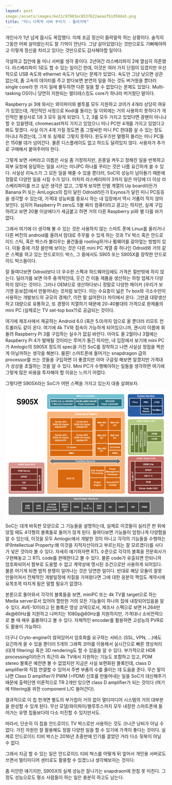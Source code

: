 ```yaml
---
layout: post
image:/assets/images/6e21c97803ec8537622aeaafb1d58da5.png
title: "미니 다목적 서버 꾸리기 - 들어가며"
---
```



개인사가 1년 넘게 몹시도 복잡했다. 이제 조금 정신이 들락말락 하는 상황이다. 솔직히 그동안 어찌 살아왔는지도 잘 기억이 안난다. 그냥 살아있었다는 것만으로도 기뻐해야하고 이렇게 정신을 차리고 있다는 것만으로도 감사해야할 일이다. 




각설하고 집안에 둘 미니 서버를 생각 중이다. 2년여간 라스베리파이 2에 열심히 의존했다. 라스베리파이 1로도 할 수 있는 일이긴 한데, 이것은 여러 가지 단점이 있겠지만 우선적으로 USB 속도와 ethernet 속도가 낮다는 문제가 있었다. 속도만 그냥 낮으면 상관없는데, 좀 고속의 데이터를 주고 받다보면 본연의 일을 하는 것도 버거웠을 뿐더러 single core라 한 가지 일에 몰두하면 다른 일을 할 수 없었다는 문제도 있었다. Multi-tasking OS이니 당연히 지원되는 멀티테스킹도 core가 하나라 버거웠단 말이다.




Raspberry pi 3에 와서는 와이파이와 블투를 모두 지원하고 코어가 4개라 상당히 여유가 있었는데, 개인적인 사정으로 Kodi를 돌리는 일 이외에는 거의 사용하지 못하다가 개인적인 불상사로 1과 3 모두 잃게 되었다. 1, 2, 3를 모두 가지고 있었다면 광팬이 아니냐 할 수 있을텐데, chromecast까지 가지고 있었으니 미니 PC만 4개를 가지고 있었다고 봐도 맞겠다. 사실 이거 4개 가질 정도면 좀 그럴싸한 미니 PC 한대쯤 살 수 있는 정도 아니냐 하겠는데, 그게 또 실제로 그렇지 못하다. 윈도우즈만 멀쩡히 돌리는 미니 PC들은 150불 대가 넘어간다. 물론 디스플레이도 없고 하드도 달려있지 않다. 사용자가 추가로 구매해서 붙여주어야 한다. 




그렇게 보면 서버라고 이름은 사실 좀 거창하지만, 온종일 켜두고 정해진 일을 반복하고 외부 요청에 응답하는 일을 시키는 미니PC 하나를 꾸리는 것은 나름 요긴하게 쓸 수 있다. 사실상 리눅스가 그 모든 일을 해줄 수 있을 뿐더러, SoC의 성능이 남아돌기 때문에 정말로 다양한 일을 시킬 수가 있다. 어차피 라스베리파이 3까지 잃은 마당에 더 이상 라스베리파이를 쓰고 싶은 생각은 없고, 그렇게 보자면 인텔 계열의 Up board라든가 Banana Pi 또는 AmLogics의 칩이 달린 Odroid라든가 Exynos가 달린 미니 PC등등을 생각할 수 있는데, 가격대 성능비를 중요시 하는 내 입장에서 역시 거품이 작지 않아보인다. 심지어 Raspberry Pi zero도 5불 짜리 컴퓨터라고 광고는 하지만, 실제 구입하려고 보면 20불 이상에다가 세금붙고 하면 거의 다른 Raspberry pi와 별 다를 바가 없다. 




그래서 여기에 더 생각해 볼 수 있는 것은 사용하지 않는 스마트 폰에 Linux를 올리거나 다른 버전의 android를 올려서 맘대로 주무를 수 있게 하는 것과 TV 박스 혹은 안드로이드 스틱, 혹은 박스라 불리우는 물건들을 rooting하거나 펌웨어를 갈아엎는 방법이 있다. 이들 중에 가장 쓸만해 보이는 것은 다른 mini PC 계열 중 하나인 Odroid와 거의 같은 스펙을 하고 있는 안드로이드 박스, 그 중에서도 S905 또는 S905X를 장착한 안드로이드 박스들이다. 




잘 들여다보면 Odroid보다 더 우수한 스펙과 하드웨어임에도 가격은 절반밖에 하지 않는다. 딜러가를 보면 아주 충격적인데, 웃긴 건 이들 제품을 생산하는 하청 업체가 다양하지 않다는 것이다. 그러나 OEM으로 생산하다보니 정말로 다양한 메이커 (우리가 보기엔 듣보잡)에서 만들어내는 것처럼 보인다. 이는 수요층이 넓은 Tv box와 극소수만이 사용하는 개발보드의 규모의 경제(?, 이런 말 싫어한다) 차이에서 온다. 그만큼 대량생산하고 대량으로 유통하고, 또 경쟁이 치열하기 때문에 20-40불대의 가격으로 완제품의 mini PC (실제로는 TV set-top box?)로 공급되는 것이다. 




여기에 제조사에서 제공하는 Android 6.0 (혹은 5.0)까지 덤으로 올 뿐더러 리모트 컨트롤러도 같이 온다. 여기에 4k TV와 접속이 가능하게 되어있으니까, 괜시리 이름에 휘둘려 Raspberry Pi 3를 구입하는 실수가 없길 바란다. 아마도 올 2월이나 3월에는 Raspberry Pi 4가 발매될 것이라는 루머가 돌긴 하지만, 내 입장에서 보기에 mini PC가 Amlogic의 S905X 정도의 spec을 가진 SoC를 장착하고 나면 사실상 정점을 찍은 게 아닐까하는 생각을 해본다. 물론! 스마트폰에 들어가는 snapdragon 급의 processor를 쓰는 것들을 구입하면 더 좋겠지만 아마 구글링 해보면 알겠지만 가격대가 상상을 초월하는 것을 알 수 있다. Mini PC가 수행해야하는 일들을 생각하면 여기에 그렇게 많은 비용을 투자해야 할 이유는 느끼기 어렵다.




그렇다면 S905X라는 SoC가 어떤 스펙을 가지고 있는지 대충 살펴보자.



![image](/assets/images/6e21c97803ec8537622aeaafb1d58da5.png)







SoC는 대개 바둑판 모양으로 그 기능들을 설명하는데, 실제로 이것들이 실리콘 판 위에 앉힐 때도 4각형의 블록들로 들어가 앉게 된다. 들여다보면 기능들이 엄청나게 다양함을 알 수 있는데, 이것을 모두 Amlogic에서 개발한 것이 아니고 각각의 기능들을 수행하는 IP(Intellectual Property:왜 이것을 지적자산이라고 부르는지는 잘 모르겠다)를 사다가 넣은 것이라 볼 수 있다. 자세히 얘기하자면 RTL 수준으로 각각의 블록을 전문회사가 구현해놓고 그 RTL code를 판매한다고 볼 수 있다. 물론 code가 유출되면 안되니까 암호화되어서 함부로 도용할 수 없고 계약상에 명시된 조건으로만 사용하게 되어있다. 물론 어기게 되면 법적 분쟁이 일어나는 것은 당연한 일이다. 반대로 해당 모듈이 잘못 만들어져서 전체적인 개발일정에 차질을 가져왔다면 그에 대한 응분의 책임도 계약시에 요목조목 따지게 됨은 말할 필요가 없겠다.




본론으로 돌아와서 각각의 블록들을 보면, miniPC 또는 4k TV를 target으로 하는 Media server로서 있어야 할만한 거의 모든 기능들이 하나의 칩에 내장되어있음을 알 수 있다. AVE-10이라고 된 블록은 영상 코덱으로서, 제조사 스펙으로 보면 H.264만 4k@60Hz를 지원하고 나머지는 1080p@60Hz를 지원하지만, 가격대나 소비전력으로 볼 때 매우 훌륭하다고 볼 수 있다. 자체적인 encoder를 활용하면 고성능의 PVR로도 활용이 가능하다. 




더구나 Cryto-engine이 얹혀있어서 암호화를 요구하는 서비스 (SSL, VPN, ...)에도 요긴하게 쓸 수 있을 뿐더러 5개의 그래픽 코어를 이용해서 실시간으로 빠른 영상처리 (대개 filtering) 혹은 3D rendering도 할 수 있음을 알 수 있다. 부가적으로 HDR processing이라든가 최근의 4k TV에서 지원하는 기능도 포함하고 있고, PDM stereo 블록은 예전엔 볼 수 없었지만 지금은 사실 보편화된 블록인데, class D amplifier와 직접 연결할 수 있어서 주변 부품의 수를 줄이는 데 도움을 준다. 무슨 말이냐면 Class D amplifier가 PWM (=PDM) 신호를 만들어내는 일을 SoC가 대신해주기 때문에 출력단엔 이론적으로 TR 2개만 있으면 class D amplifier가 되는 것이다 (여기에 filtering을 위한 component L/C 들어간다).




결과적으로 이 칩 한개면 별도의 부가칩이 거의 없이 멀티미디어 시스템의 거의 대부분을 완성할 수 있게 된다. 무선 모뎀/와이파이/블루투스까지 모두 내장한 스마트폰에 들어가는 유명 칩들보다야 다소 미진할 수 있지만서도.




따라서, 단순히 이 칩을 안드로이드 TV 박스로만 사용하는 것도 크나큰 낭비가 아닐 수 없다. 가진 자원만 잘 활용해도 정말 다양한 일을 할 수 있기에 가격이 좋다는 것이다. 실제로 안드로이드 티비 박스는 2016년 초중반에 인기를 끌었던 거라 다소 뒷북이 아닐 수 없다. 




그래서 지금 할 수 있는 일은 안드로이드 티비 박스를 어떻게 뒤 엎어서 개인용 서버로도 쓰면서 멀티미디어 센터로도 활용할 수 있겠느냐 생각해보자는 것이다.




좀 미안한 얘기지만, S905X의 실제 성능은 잘나가는 snapdraon에 한참 못 미친다. 그 정도 성능으로도 평소 사람들이 하는 일은 충분히 하고도 남는다.














